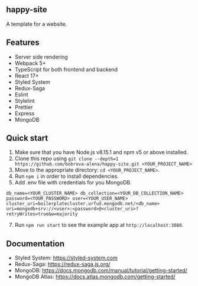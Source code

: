## happy-site
A template for a website.

## Features
- Server side rendering
- Webpack 5+
- TypeScript for both frontend and backend
- React 17+
- Styled System
- Redux-Saga
- Eslint
- Stylelint
- Prettier
- Express
- MongoDB

## Quick start

1.  Make sure that you have Node.js v8.15.1 and npm v5 or above installed.
2.  Clone this repo using `git clone --depth=1 https://github.com/bobrova-alena/happy-site.git <YOUR_PROJECT_NAME>`
3.  Move to the appropriate directory: `cd <YOUR_PROJECT_NAME>`.<br />
4.  Run `npm i` in order to install dependencies.<br />
5.  Add .env file with credentials for you MongoDB.  

`db_name=<YOUR_CLUSTER_NAME>
db_collection=<YOUR_DB_COLLECTION_NAME>
password=<YOUR_PASSWORD>
user=<YOUR_USER_NAME>
cluster_uri=boilerplatecluster.urfud.mongodb.net/<db_name>
uri=mongodb+srv://<user>:<password>@<cluster_uri>?retryWrites=true&w=majority`

7. Run `npm run start` to see the example app at `http://localhost:3080`.

## Documentation
- Styled System: https://styled-system.com
- Redux-Saga: https://redux-saga.js.org/
- MongoDB: https://docs.mongodb.com/manual/tutorial/getting-started/
- MongoDB Atlas: https://docs.atlas.mongodb.com/getting-started/
